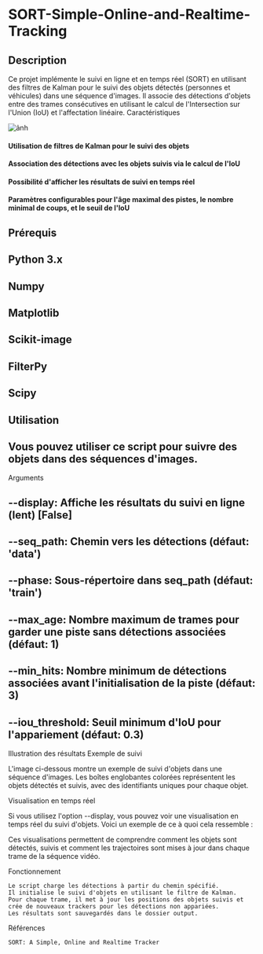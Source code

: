 # SORT-Simple-Online-and-Realtime-Tracking

## Description 

Ce projet implémente le suivi en ligne et en temps réel (SORT) en utilisant des filtres de Kalman pour le suivi des objets détectés (personnes et véhicules) dans une séquence d'images. Il associe des détections d'objets entre des trames consécutives en utilisant le calcul de l'Intersection sur l'Union (IoU) et l'affectation linéaire.
Caractéristiques


![ảnh](https://github.com/user-attachments/assets/24f39349-3dee-475d-ba81-a82d50f2238c)


   #### Utilisation de filtres de Kalman pour le suivi des objets
  ####  Association des détections avec les objets suivis via le calcul de l'IoU
  ####  Possibilité d'afficher les résultats de suivi en temps réel
  #### Paramètres configurables pour l'âge maximal des pistes, le nombre minimal de coups, et le seuil de l'IoU

## Prérequis

## Python 3.x
## Numpy
## Matplotlib
   ## Scikit-image
  ##  FilterPy
   ## Scipy

## Utilisation

## Vous pouvez utiliser ce script pour suivre des objets dans des séquences d'images.
Arguments

   ## --display: Affiche les résultats du suivi en ligne (lent) [False]
   ## --seq_path: Chemin vers les détections (défaut: 'data')
   ## --phase: Sous-répertoire dans seq_path (défaut: 'train')
  ##  --max_age: Nombre maximum de trames pour garder une piste sans détections associées (défaut: 1)
  ##  --min_hits: Nombre minimum de détections associées avant l'initialisation de la piste (défaut: 3)
  ##  --iou_threshold: Seuil minimum d'IoU pour l'appariement (défaut: 0.3)

  Illustration des résultats
Exemple de suivi

L'image ci-dessous montre un exemple de suivi d'objets dans une séquence d'images. Les boîtes englobantes colorées représentent les objets détectés et suivis, avec des identifiants uniques pour chaque objet.

Visualisation en temps réel

Si vous utilisez l'option --display, vous pouvez voir une visualisation en temps réel du suivi d'objets. Voici un exemple de ce à quoi cela ressemble :

Ces visualisations permettent de comprendre comment les objets sont détectés, suivis et comment les trajectoires sont mises à jour dans chaque trame de la séquence vidéo.

Fonctionnement

    Le script charge les détections à partir du chemin spécifié.
    Il initialise le suivi d'objets en utilisant le filtre de Kalman.
    Pour chaque trame, il met à jour les positions des objets suivis et crée de nouveaux trackers pour les détections non appariées.
    Les résultats sont sauvegardés dans le dossier output.

Références

    SORT: A Simple, Online and Realtime Tracker
